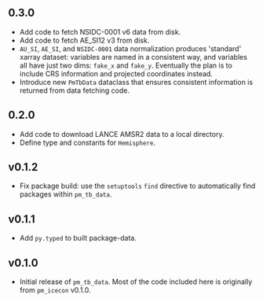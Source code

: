 ## 0.3.0

* Add code to fetch NSIDC-0001 v6 data from disk.
* Add code to fetch AE_SI12 v3 from disk.
* `AU_SI`, `AE_SI`, and `NSIDC-0001` data normalization produces 'standard'
  xarray dataset: variables are named in a consistent way, and variables all
  have just two dims: `fake_x` and `fake_y`. Eventually the plan is to include
  CRS information and projected coordinates instead.
* Introduce new `PmTbData` dataclass that ensures consistent information is
  returned from data fetching code.


## 0.2.0

* Add code to download LANCE AMSR2 data to a local directory.
* Define type and constants for `Hemisphere`.


## v0.1.2

* Fix package build: use the `setuptools` `find` directive to automatically find
  packages within `pm_tb_data`.

## v0.1.1

* Add `py.typed` to built package-data.

## v0.1.0

* Initial release of `pm_tb_data`. Most of the code included here is originally
  from `pm_icecon` v0.1.0.
